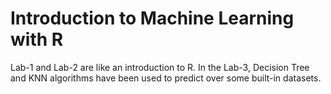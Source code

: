 # Introduction to Machine Learning with R

Lab-1 and Lab-2 are like an introduction to R. In the Lab-3, Decision Tree and KNN algorithms have been used to predict over some built-in datasets.
